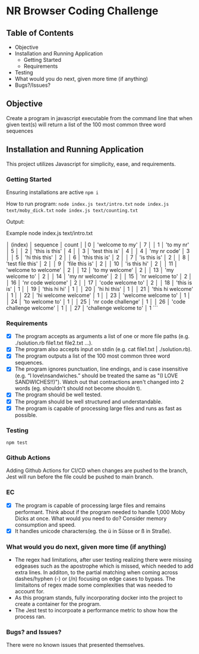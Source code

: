 # NR Browser Coding Challenge

## Table of Contents

- Objective
- Installation and Running Application
  - Getting Started
  - Requirements
- Testing
- What would you do next, given more time (if anything)
- Bugs?/Issues?

## Objective

Create a program in javascript executable from the command line that when given text(s) will return a list of the 100 most common three word sequences

## Installation and Running Application

This project utilizes Javascript for simplicity, ease, and requirements.

### Getting Started

Ensuring installations are active
`npm i`

How to run program:
`node index.js text/intro.txt`
`node index.js text/moby_dick.txt`
`node index.js text/counting.txt`

Output:

Example
node index.js text/intro.txt

│ (index) │ sequence │ count │
| 0 │ 'welcome to my' │ 7 │
│ 1 │ 'to my nr' │ 5 │
│ 2 │ 'this is this' │ 4 │
│ 3 │ 'test this is' │ 4 │
│ 4 │ 'my nr code' │ 3 │
│ 5 │ 'hi this this' │ 2 │
│ 6 │ 'this this is' │ 2 │
│ 7 │ 'is this is' │ 2 │
│ 8 │ 'test file this' │ 2 │
│ 9 │ 'file this is' │ 2 │
│ 10 │ 'is this hi' │ 2 │
│ 11 │ 'welcome to welcome' │ 2 │
│ 12 │ 'to my welcome' │ 2 │
│ 13 │ 'my welcome to' │ 2 │
│ 14 │ 'my nr welcome' │ 2 │
│ 15 │ 'nr welcome to' │ 2 │
│ 16 │ 'nr code welcome' │ 2 │
│ 17 │ 'code welcome to' │ 2 │
│ 18 │ 'this is is' │ 1 │
│ 19 │ 'this hi hi' │ 1 │
│ 20 │ 'hi hi this' │ 1 │
│ 21 │ 'this hi welcome' │ 1 │
│ 22 │ 'hi welcome welcome' │ 1 │
│ 23 │ 'welcome welcome to' │ 1 │
│ 24 │ 'to welcome to' │ 1 │
│ 25 │ 'nr code challenge' │ 1 │
│ 26 │ 'code challenge welcome' │ 1 │
│ 27 │ 'challenge welcome to' │ 1 ```

### Requirements

- [x] The program accepts as arguments a list of one or more file paths (e.g. ./solution.rb file1.txt file2.txt ...).
- [x] The program also accepts input on stdin (e.g. cat file1.txt | ./solution.rb).
- [x] The program outputs a list of the 100 most common three word sequences.
- [x] The program ignores punctuation, line endings, and is case insensitive (e.g. “I love\nsandwiches.” should be treated the same as "(I LOVE SANDWICHES!!)"). Watch out that contractions aren't changed into 2 words (eg. shouldn't should not become shouldn t).
- [x] The program should be well tested.
- [x] The program should be well structured and understandable.
- [x] The program is capable of processing large files and runs as fast as possible.

### Testing

`npm test`

### Github Actions

Adding Github Actions for CI/CD when changes are pushed to the branch, Jest will run before the file could be pushed to main branch.

### EC

- [x] The program is capable of processing large files and remains performant. Think about if the program needed to handle 1,000 Moby Dicks at once. What would you need to do? Consider memory consumption and speed.
- [x] It handles unicode characters(eg. the ü in Süsse or ß in Straße).

### What would you do next, given more time (if anything)

- The regex had limitations, after user testing realizing there were missing edgeases such as the apostrophe which is missed, which needed to add extra lines. In additon, to the partial
  matching when coming across dashes/hyphen (-) or (/n) focusing on edge cases to bypass. The limitaitons of regex made some complexities that was needed to account for.
- As this program stands, fully incorporating docker into the project to create a container for the program.
- The Jest test to incorpoate a performance metric to show how the process ran.

### Bugs? and Issues?

There were no known issues that presented themselves.

```

```
